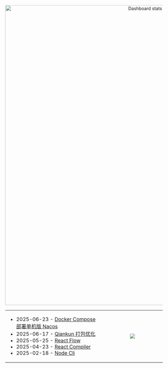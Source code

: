 <!-- Made with [OSS Insight](https://ossinsight.io/) -->

<a href="https://next.ossinsight.io/widgets/official/compose-user-dashboard-stats?user_id=60531485" target="_blank" style="display: block" align="center">
  <picture>
    <source media="(prefers-color-scheme: dark)" srcset="https://next.ossinsight.io/widgets/official/compose-user-dashboard-stats/thumbnail.png?user_id=60531485&image_size=auto&color_scheme=dark" width="960px" height="auto">
    <img alt="Dashboard stats of @zxiaosi" src="https://next.ossinsight.io/widgets/official/compose-user-dashboard-stats/thumbnail.png?user_id=60531485&image_size=auto&color_scheme=light" width="960px" height="auto">
  </picture>
</a>

<table>
<tr>
  
<td width="560px" >
<!-- https://github.com/gautamkrishnar/blog-post-workflow?tab=readme-ov-file#options -->

<!-- BLOG-POST-LIST:START -->
 * 2025-06-23 - [Docker Compose 部署单机版 Nacos](https://zxiaosi.com/archives/444b5f5d.html?_blank)
 * 2025-06-17 - [Qiankun 打包优化](https://zxiaosi.com/archives/bc84a75a.html?_blank)
 * 2025-05-25 - [React Flow](https://zxiaosi.com/archives/6c44ca34.html?_blank)
 * 2025-04-23 - [React Compiler](https://zxiaosi.com/archives/c4e98f84.html?_blank)
 * 2025-02-18 - [Node Cli](https://zxiaosi.com/archives/c9b4e73b.html?_blank)<!-- BLOG-POST-LIST:END -->

</td>

<td align="center" width="400px" >
<a href="https://github.com/zxiaosi">
  <img align="center" src="https://github-readme-stats.vercel.app/api/top-langs/?username=zxiaosi&layout=compact&theme=transparent" />
</a>
</td>

</tr>
</table>
